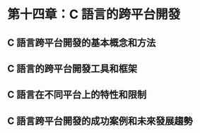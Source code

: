 # 第十四章：C 語言的跨平台開發

## C 語言跨平台開發的基本概念和方法

## C 語言的跨平台開發工具和框架

## C 語言在不同平台上的特性和限制

## C 語言跨平台開發的成功案例和未來發展趨勢

